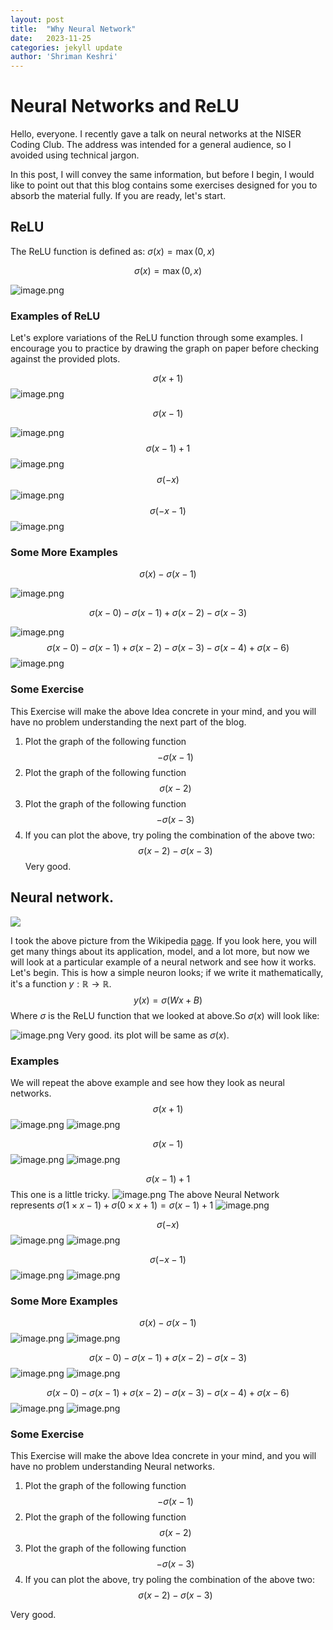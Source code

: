 ```yaml
---
layout: post
title:  "Why Neural Network"
date:   2023-11-25 
categories: jekyll update
author: 'Shriman Keshri'
---
```


# Neural Networks and ReLU

Hello, everyone. I recently gave a talk on neural networks at the NISER Coding Club. The address was intended for a general audience, so I avoided using technical jargon.

In this post, I will convey the same information, but before I begin, I would like to point out that this blog contains some exercises designed for you to absorb the material fully. If you are ready, let's start.



## ReLU

The ReLU function is defined as: $\sigma(x) = \max(0,x)$

$$
\sigma(x) = \max(0,x)
$$

![image.png]({{site.baseurl}}/assets/img/why_neural_network.assets/image_1701949023644_0.png)

### Examples of ReLU

Let's explore variations of the ReLU function through some examples. I encourage you to practice by drawing the graph on paper before checking against the provided plots.

 $$\sigma(x+1)$$
![image.png]({{site.baseurl}}/assets/img/why_neural_network.assets/image_1701949545078_0.png)

$$\sigma(x-1)$$

![image.png]({{site.baseurl}}/assets/img/why_neural_network.assets/image_1701949568750_0.png)
$$\sigma(x-1) +1$$
![image.png]({{site.baseurl}}/assets/img/why_neural_network.assets/image_1701949589726_0.png)
$$\sigma(-x)$$
![image.png]({{site.baseurl}}/assets/img/why_neural_network.assets/image_1701949673223_0.png)
$$\sigma(-x-1)$$
![image.png]({{site.baseurl}}/assets/img/why_neural_network.assets/image_1702131097800_0.png)

### Some More Examples

$$\sigma(x)- \sigma(x-1)$$

![image.png]({{site.baseurl}}/assets/img/why_neural_network.assets/image_1702131123809_0.png)

$$\sigma(x-0) -\sigma(x-1) + \sigma(x-2) - \sigma(x-3)$$


![image.png]({{site.baseurl}}/assets/img/why_neural_network.assets/image_1702131227572_0.png)
$$\sigma(x-0) -\sigma(x-1) + \sigma(x-2) - \sigma(x-3) -\sigma(x-4) +\sigma(x-6)$$
![image.png]({{site.baseurl}}/assets/img/why_neural_network.assets/image_1702131355502_0.png)


### Some Exercise
This Exercise will make the above Idea concrete in your mind, and you will have no problem understanding the next part of the blog.
1. Plot the graph of the following function
	$$-\sigma(x-1)$$
2. Plot the graph of the following function
	$$\sigma(x-2)$$
3. Plot the graph of the following function
	$$-\sigma(x-3)$$
4. If you can plot the above, try poling the combination of the above two:
	$$\sigma(x-2) -\sigma(x-3)$$
Very good.

## Neural network.
![]({{site.baseurl}}/assets/img/why_neural_network.assets/500px-Colored_neural_network.svg%5B1%5D.png)

I took the above picture from the Wikipedia [page](https://en.wikipedia.org/wiki/Artificial_neural_network). If you look here, you will get many things about its application, model, and a lot more, but now we will look at a particular example of a neural network and see how it works. Let's begin.
This is how a simple neuron looks; if we write it mathematically, it's a function $y:\mathbb{R}\to\mathbb{R}$.
$$y(x) = \sigma(Wx + B)$$
Where $\sigma$ is the ReLU function that we looked at above.So $\sigma(x)$ will look like:

![image.png]({{site.baseurl}}/assets/img/why_neural_network.assets/image_1702371328933_0.png)
Very good. its plot will be same as $\sigma(x)$.

### Examples
We will repeat the above example and see how they look as neural networks.
$$\sigma(x+1)$$
![image.png]({{site.baseurl}}/assets/img/why_neural_network.assets/image_1702371370889_0.png)
![image.png]({{site.baseurl}}/assets/img/why_neural_network.assets/image_1701949545078_0.png)

$$\sigma(x-1)$$
![image.png]({{site.baseurl}}/assets/img/why_neural_network.assets/image_1702371449963_0.png)
![image.png]({{site.baseurl}}/assets/img/why_neural_network.assets/image_1701949568750_0.png)

$$\sigma(x-1) +1$$
This one is a little tricky.
![image.png]({{site.baseurl}}/assets/img/why_neural_network.assets/image_1702371602267_0.png)
The above Neural Network represents $\sigma(1 \times x-1) + \sigma(0 \times x +1) = \sigma(x-1) +1$
![image.png]({{site.baseurl}}/assets/img/why_neural_network.assets/image_1701949589726_0.png)

$$\sigma(-x)$$
![image.png]({{site.baseurl}}/assets/img/why_neural_network.assets/image_1702371805523_0.png)
![image.png]({{site.baseurl}}/assets/img/why_neural_network.assets/image_1701949673223_0.png)

$$\sigma(-x-1)$$
![image.png]({{site.baseurl}}/assets/img/why_neural_network.assets/image_1702371833558_0.png)
![image.png]({{site.baseurl}}/assets/img/why_neural_network.assets/image_1702131097800_0.png)
		
### Some More Examples
$$\sigma(x)- \sigma(x-1)$$
![image.png]({{site.baseurl}}/assets/img/why_neural_network.assets/image_1702372167844_0.png)
![image.png]({{site.baseurl}}/assets/img/why_neural_network.assets/image_1702131123809_0.png)

$$\sigma(x-0) -\sigma(x-1) + \sigma(x-2) - \sigma(x-3)$$
![image.png]({{site.baseurl}}/assets/img/why_neural_network.assets/image_1702372498180_0.png)
![image.png]({{site.baseurl}}/assets/img/why_neural_network.assets/image_1702131227572_0.png)

$$\sigma(x-0) -\sigma(x-1) + \sigma(x-2) - \sigma(x-3) -\sigma(x-4) +\sigma(x-6)$$
![image.png]({{site.baseurl}}/assets/img/why_neural_network.assets/image_1702372797118_0.png)
![image.png]({{site.baseurl}}/assets/img/why_neural_network.assets/image_1702131355502_0.png)

### Some Exercise
This Exercise will make the above Idea concrete in your mind, and you will have no problem understanding Neural networks.
1. Plot the graph of the following function
$$-\sigma(x-1)$$
2. Plot the graph of the following function
$$\sigma(x-2)$$
3. Plot the graph of the following function
$$-\sigma(x-3)$$
4. If you can plot the above, try poling the combination of the above two:
$$\sigma(x-2) -\sigma(x-3)$$

Very good.
